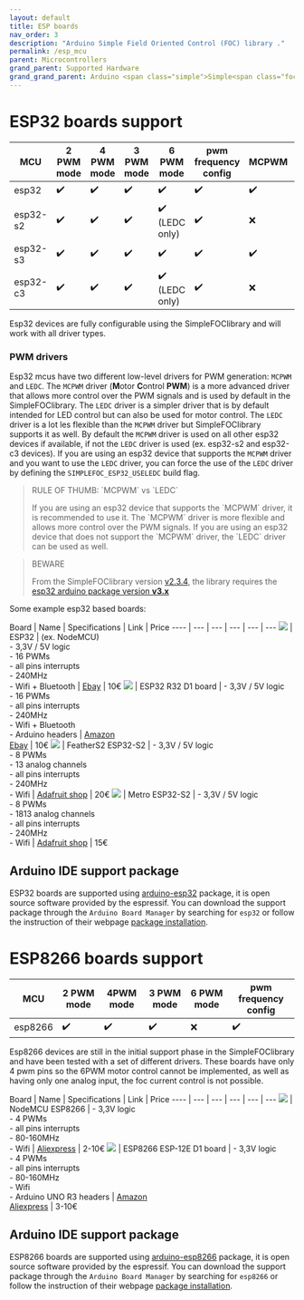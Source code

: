 ```yaml
---
layout: default
title: ESP boards
nav_order: 3
description: "Arduino Simple Field Oriented Control (FOC) library ."
permalink: /esp_mcu
parent: Microcontrollers
grand_parent: Supported Hardware
grand_grand_parent: Arduino <span class="simple">Simple<span class="foc">FOC</span>library</span>
---
```


# ESP32 boards support

MCU | 2 PWM mode | 4 PWM mode | 3 PWM mode | 6 PWM mode | pwm frequency config | MCPWM | LEDC
--- | --- |--- |--- |--- |--- |--- |--- 
esp32 | ✔️ | ✔️ | ✔️ | ✔️  | ✔️| ✔️ | ✔️ 
esp32-s2 | ✔️ | ✔️ | ✔️ | ✔️ (LEDC only)  | ✔️ | ❌| ✔️ 
esp32-s3 | ✔️ | ✔️ | ✔️ | ✔️  | ✔️ | ✔️| ✔️ 
esp32-c3 | ✔️ | ✔️ | ✔️ | ✔️ (LEDC only)  | ✔️ | ❌| ✔️ 



Esp32 devices are fully configurable using the <span class="simple">Simple<span class="foc">FOC</span>library</span> and will work with all driver types.

### PWM drivers

Esp32 mcus have two different low-level drivers for PWM generation: `MCPWM` and `LEDC`. The `MCPWM` driver (**M**otor **C**ontrol **PWM**) is a more advanced driver that allows more control over the PWM signals and is used by default in the <span class="simple">Simple<span class="foc">FOC</span>library</span>. The `LEDC` driver is a simpler driver that is by default intended for LED control but can also be used for motor control. The `LEDC` driver is a lot les flexible than the `MCPWM` driver but <span class="simple">Simple<span class="foc">FOC</span>library</span> supports it as well.  By default the `MCPWM` driver is used on all other esp32 devices if available, if not the `LEDC` driver is used (ex. esp32-s2 and esp32-c3 devices).
If you are using an esp32 device that supports the `MCPWM` driver and you want to use the `LEDC` driver, you can force the use of the `LEDC` driver by defining the `SIMPLEFOC_ESP32_USELEDC` build flag.

<blockquote class='info' markdown="1"><p class="heading" markdown="1">RULE OF THUMB: `MCPWM` vs `LEDC`</p>
If you are using an esp32 device that supports the `MCPWM` driver, it is recommended to use it. The `MCPWM` driver is more flexible and allows more control over the PWM signals. If you are using an esp32 device that does not support the `MCPWM` driver, the `LEDC` driver can be used as well. 
</blockquote>


<blockquote class='warning'>
<p class="heading">BEWARE </p>
From the <span class="simple">Simple<span class="foc">FOC</span>library</span> version <a href="https://github.com/simplefoc/Arduino-FOC/releases">v2.3.4</a>,  the library requires the <a href='https://github.com/espressif/arduino-esp32/releases'>esp32 arduino package version <b>v3.x</b></a>
</blockquote>

Some example esp32 based boards:

 Board | Name | Specifications | Link | Price
---- | --- | --- | --- | --- | ---
[<img src="extras/Images/esp32.jpg" class="imgtable150">](https://www.ebay.com/itm/Espressif-ESP32-WLAN-Dev-Kit-Board-Development-Bluetooth-Wifi-v1-WROOM32-NodeMCU/253059783728?hash=item3aeb89dc30:g:5-8AAOSwAThb3MaZ) | ESP32 | (ex. NodeMCU)<br>- 3,3V / 5V logic<br> - 16 PWMs <br>- all pins interrupts <br>- 240MHz <br> - Wifi + Bluetooth | [Ebay](https://www.ebay.com/itm/Espressif-ESP32-WLAN-Dev-Kit-Board-Development-Bluetooth-Wifi-v1-WROOM32-NodeMCU/253059783728?hash=item3aeb89dc30:g:5-8AAOSwAThb3MaZ) | 10€
[<img src="extras/Images/d1_r32.jpg" class="imgtable150">](https://www.amazon.com/Arduino-Wireless-Bluetooth-Development-Memory/dp/B07W1K56LN/ref=sr_1_2?dchild=1&keywords=d1+r32&qid=1614849959&sr=8-2) | ESP32 R32 D1 board | - 3,3V / 5V logic<br> - 16 PWMs <br>- all pins interrupts <br>- 240MHz <br> - Wifi + Bluetooth <br> - Arduino headers | [Amazon](https://www.amazon.com/Arduino-Wireless-Bluetooth-Development-Memory/dp/B07W1K56LN/ref=sr_1_2?dchild=1&keywords=d1+r32&qid=1614849959&sr=8-2)  <br> [Ebay](https://www.ebay.com/itm/USB-B-ESP32-WiFi-Bluetooth-UNO-WeMos-D1-R32-4MB-Flash-CH340-Board-for-Arduino/264084379226?hash=item3d7ca7d65a:g:f0wAAOSwIs1cEF8l) | 10€
[<img src="extras/Images/feathers2.jpg" class="imgtable150">](https://www.adafruit.com/product/4769) | FeatherS2 ESP32-S2 | - 3,3V / 5V logic<br> - 8 PWMs <br> - 13 analog channels <br> - all pins interrupts <br>- 240MHz <br> - Wifi | [Adafruit shop](https://www.adafruit.com/product/4769) | 20€
[<img src="extras/Images/metros2.jpg" class="imgtable150">](https://learn.adafruit.com/adafruit-metro-esp32-s2) | Metro ESP32-S2 | - 3,3V / 5V logic<br> - 8 PWMs <br> - 1813 analog channels <br> - all pins interrupts <br>- 240MHz <br> - Wifi | [Adafruit shop](https://www.adafruit.com/product/4775) | 15€

## Arduino IDE support package

ESP32 boards are supported using [arduino-esp32](https://github.com/espressif/arduino-esp32) package, it is open source software provided by the espressif. You can download the support package through the `Arduino Board Manager` by searching for `esp32` or follow the instruction of their webpage [package installation](https://github.com/espressif/arduino-esp32#installation-instructions).

# ESP8266 boards support

MCU | 2 PWM mode | 4PWM mode | 3 PWM mode | 6 PWM mode | pwm frequency config 
--- | --- |--- |--- |--- |--- 
esp8266 | ✔️ | ✔️ | ✔️ | ❌ | ✔️ 

Esp8266 devices are still in the initial support phase in the <span class="simple">Simple<span class="foc">FOC</span>library</span> and have been tested with a set of different drivers. These boards have only 4 pwm pins so the 6PWM motor control cannot be implemented, as well as having only one analog input, the foc current control is not possible. 

 Board | Name | Specifications | Link | Price
---- | --- | --- | --- | --- | ---
[<img src="extras/Images/ESP8266-NodeMCU.jpg" class="imgtable150">](https://www.make-it.ca/nodemcu-arduino/nodemcu-details-specifications/) | NodeMCU ESP8266 | - 3,3V logic<br> - 4 PWMs <br>- all pins interrupts <br>- 80-160MHz <br> - Wifi | [Aliexpress](https://fr.aliexpress.com/item/4000160133215.html?spm=a2g0o.productlist.0.0.14227d91b2rMrV&algo_pvid=3643ec64-8668-484e-9d0e-b38be7b8c375&algo_exp_id=3643ec64-8668-484e-9d0e-b38be7b8c375-1&pdp_ext_f=%7B%22sku_id%22%3A%2210000000516093098%22%7D) | 2-10€
[<img src="extras/Images/esp8266_uno.png" class="imgtable150">](https://www.amazon.com/WOWOONE-Arduino-ESP8266-Development-Compatible/dp/B0899N647N?th=1) | ESP8266 ESP-12E D1 board | - 3,3V logic<br> - 4 PWMs <br>- all pins interrupts <br>- 80-160MHz <br> - Wifi <br> - Arduino UNO R3 headers | [Amazon](https://www.amazon.com/WOWOONE-Arduino-ESP8266-Development-Compatible/dp/B0899N647N?th=1)  <br> [Aliexpress](https://fr.aliexpress.com/item/32822012864.html?spm=a2g0o.productlist.0.0.21175f67HylnCb&algo_pvid=5b656b45-d8e5-416d-b5bb-25587a13ac55&algo_exp_id=5b656b45-d8e5-416d-b5bb-25587a13ac55-3&pdp_ext_f) | 3-10€


## Arduino IDE support package

ESP8266 boards are supported using [arduino-esp8266](https://github.com/esp8266/Arduino) package, it is open source software provided by the espressif. You can download the support package through the `Arduino Board Manager` by searching for `esp8266` or follow the instruction of their webpage [package installation](https://arduino-esp8266.readthedocs.io/en/latest/installing.html).
